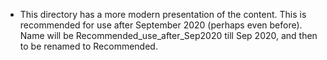 * This directory has a more modern presentation of the content. This is recommended for use after September 2020 (perhaps even before). Name will be Recommended_use_after_Sep2020 till Sep 2020, and then to be renamed to Recommended.



